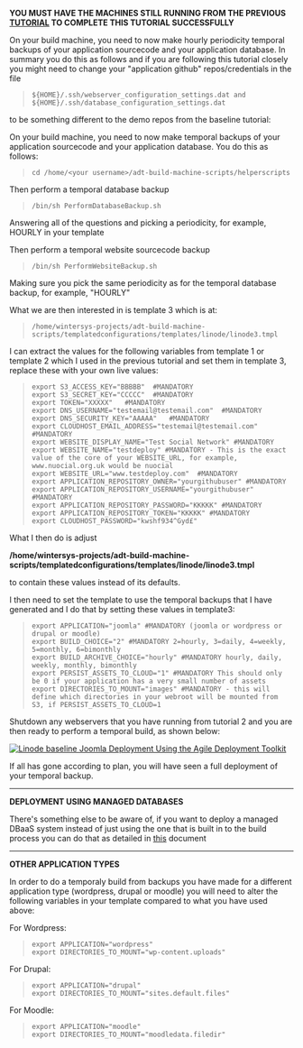 **YOU MUST HAVE THE MACHINES STILL RUNNING FROM THE PREVIOUS [TUTORIAL](./expedited-baseline-joomla.md) TO COMPLETE THIS TUTORIAL SUCCESSFULLY**

On your build machine, you need to now make hourly periodicity temporal backups of your application sourcecode and your application database. In summary you do this as follows and if you are following this tutorial closely you might need to change your "application github" repos/credentials in the file

>     ${HOME}/.ssh/webserver_configuration_settings.dat and
>     ${HOME}/.ssh/database_configuration_settings.dat

to be something different to the demo repos from the baseline tutorial:

On your build machine, you need to now make temporal backups of your application sourcecode and your application database.
You do this as follows:

>     cd /home/<your username>/adt-build-machine-scripts/helperscripts

Then perform a temporal database backup
  
>     /bin/sh PerformDatabaseBackup.sh
 
Answering all of the questions and picking a periodicity, for example, HOURLY in your template
  
Then perform a temporal website sourcecode backup
  
>     /bin/sh PerformWebsiteBackup.sh
  
Making sure you pick the same periodicity as for the temporal database backup, for example, "HOURLY"
  
What we are then interested in is template 3 which is at:
  
>     /home/wintersys-projects/adt-build-machine-scripts/templatedconfigurations/templates/linode/linode3.tmpl
  
I can extract the values for the following variables from template 1 or template 2 which I used in the previous tutorial and set them in template 3, replace these with your own live values:

>     export S3_ACCESS_KEY="BBBBB"  #MANDATORY
>     export S3_SECRET_KEY="CCCCC"  #MANDATORY
>     export TOKEN="XXXXX"   #MANDATORY
>     export DNS_USERNAME="testemail@testemail.com"  #MANDATORY
>     export DNS_SECURITY_KEY="AAAAA"   #MANDATORY 
>     export CLOUDHOST_EMAIL_ADDRESS="testemail@testemail.com" #MANDATORY
>     export WEBSITE_DISPLAY_NAME="Test Social Network" #MANDATORY
>     export WEBSITE_NAME="testdeploy" #MANDATORY - This is the exact value of the core of your WEBSITE_URL, for example, www.nuocial.org.uk would be nuocial
>     export WEBSITE_URL="www.testdeploy.com"  #MANDATORY
>     export APPLICATION_REPOSITORY_OWNER="yourgithubuser" #MANDATORY
>     export APPLICATION_REPOSITORY_USERNAME="yourgithubuser" #MANDATORY
>     export APPLICATION_REPOSITORY_PASSWORD="KKKKK" #MANDATORY
>     export APPLICATION_REPOSITORY_TOKEN="KKKKK" #MANDATORY
>     export CLOUDHOST_PASSWORD="kwshf934^Gyd£"  
  
What I then do is adjust  

**/home/wintersys-projects/adt-build-machine-scripts/templatedconfigurations/templates/linode/linode3.tmpl**  
  
to contain these values instead of its defaults.
  
I then need to set the template to use the temporal backups that I have generated and I do that by setting these values in template3:
  
>     export APPLICATION="joomla" #MANDATORY (joomla or wordpress or drupal or moodle)
>     export BUILD_CHOICE="2" #MANDATORY 2=hourly, 3=daily, 4=weekly, 5=monthly, 6=bimonthly
>     export BUILD_ARCHIVE_CHOICE="hourly" #MANDATORY hourly, daily, weekly, monthly, bimonthly
>     export PERSIST_ASSETS_TO_CLOUD="1" #MANDATORY This should only be 0 if your application has a very small number of assets
>     export DIRECTORIES_TO_MOUNT="images" #MANDATORY - this will define which directories in your webroot will be mounted from S3, if PERSIST_ASSETS_TO_CLOUD=1
  
Shutdown any webservers that you have running from tutorial 2 and you are then ready to perform a temporal build, as shown below:
  
[![Linode baseline Joomla Deployment Using the Agile Deployment Toolkit](https://img.youtube.com/vi/NvH6z9NBwlY/0.jpg)](https://www.youtube.com/watch?v=NvH6z9NBwlY)
  
  If all has gone according to plan, you will have seen a full deployment of your temporal backup. 
  
  ------------------------
  **DEPLOYMENT USING MANAGED DATABASES**
  
  There's something else to be aware of, if you want to deploy a managed DBaaS system instead of just using the one that is built in to the build process you can do that as detailed in [this](../../../doco/AgileToolkitDeployment/DeployingDBaaS.md) document
  
  ------------------------
  **OTHER APPLICATION TYPES**
  
In order to do a temporaly build from backups you have made for a different application type (wordpress, drupal or moodle) you will need to alter the following variables in your template compared to what you have used above:
  
  For Wordpress:
  
>     export APPLICATION="wordpress"
>     export DIRECTORIES_TO_MOUNT="wp-content.uploads"
  
  For Drupal:
  
>     export APPLICATION="drupal"
>     export DIRECTORIES_TO_MOUNT="sites.default.files"
  
  For Moodle:
  
>     export APPLICATION="moodle"
>     export DIRECTORIES_TO_MOUNT="moodledata.filedir"

